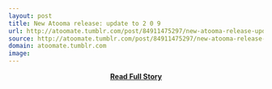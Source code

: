 ```yaml
---
layout: post
title: New Atooma release: update to 2 0 9 
url: http://atoomate.tumblr.com/post/84911475297/new-atooma-release-update-to-2-0-9
source: http://atoomate.tumblr.com/post/84911475297/new-atooma-release-update-to-2-0-9
domain: atoomate.tumblr.com
image: 
---
```


<p></p>
<center><p><a href="http://atoomate.tumblr.com/post/84911475297/new-atooma-release-update-to-2-0-9" style='padding:25px; font-sze:18px; font-weight: bold;'>Read Full Story</a></p></center>
